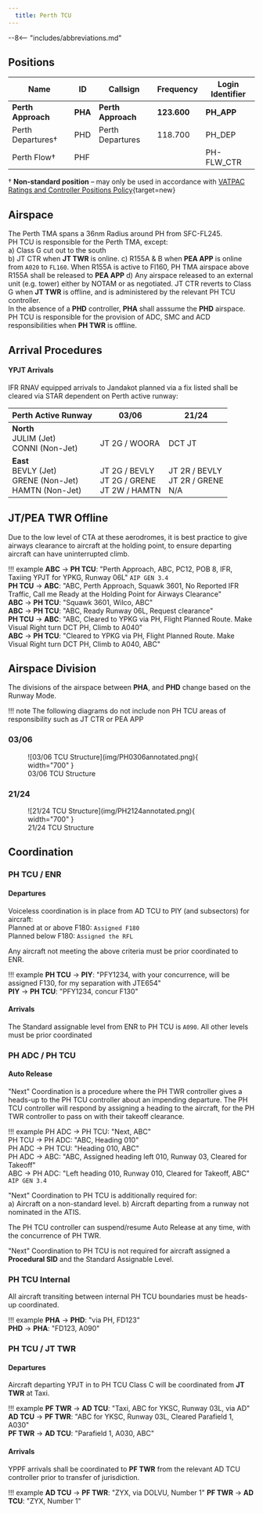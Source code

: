```yaml
---
  title: Perth TCU
---
```


--8<-- "includes/abbreviations.md"

## Positions

| Name | ID | Callsign | Frequency | Login Identifier |
| -----| -- | -------- | --------- | ---------------- |
| **Perth Approach** |**PHA**| **Perth Approach**  | **123.600** | **PH_APP**| 
| Perth Departures†  |PHD| Perth Departures  | 118.700 | PH_DEP |
| Perth Flow† | PHF |   |    | PH-FLW_CTR  |

† **Non-standard position** – may only be used in accordance with [VATPAC Ratings and Controller Positions Policy](https://cdn.vatpac.org/documents/policy/Controller+Positions+and+Ratings+Policy+v5.2.pdf){target=new}

## Airspace
The Perth TMA spans a 36nm Radius around PH from SFC-FL245.   
PH TCU is responsible for the Perth TMA, except:    
a) Class G cut out to the south  
b) JT CTR when **JT TWR** is online.
c) R155A & B when **PEA APP** is online from `A020` to `FL160`. When R155A is active to Fl160, PH TMA airspace above R155A shall be released to **PEA APP**
d) Any airspace released to an external unit (e.g. tower) either by NOTAM or as negotiated.
JT CTR reverts to Class G when **JT TWR** is offline, and is administered by the relevant PH TCU controller.     
In the absence of a **PHD** controller, **PHA** shall asssume the **PHD** airspace.  
PH TCU is responsible for the provision of ADC, SMC and ACD responsibilities when **PH TWR** is offline.

## Arrival Procedures
#### YPJT Arrivals
IFR RNAV equipped arrivals to Jandakot planned via a fix listed shall be cleared via STAR dependent on Perth active runway:

| Perth Active Runway | 03/06 | 21/24 |
| ------------------- | ----- | ----- |
| **North**<br>JULIM (Jet)<br>CONNI (Non-Jet) | <br>JT 2G / WOORA | <br>DCT JT |
| **East**<br>BEVLY (Jet)<br>GRENE (Non-Jet)<br>HAMTN (Non-Jet) | <br>JT 2G / BEVLY<br>JT 2G / GRENE<br>JT 2W / HAMTN | <br>JT 2R / BEVLY<br>JT 2R / GRENE<br>N/A 


## JT/PEA TWR Offline
Due to the low level of CTA at these aerodromes, it is best practice to give airways clearance to aircraft at the holding point, to ensure departing aircraft can have uninterrupted climb.

!!! example
    **ABC** -> **PH TCU**: "Perth Approach, ABC, PC12, POB 8, IFR, Taxiing YPJT for YPKG, Runway 06L" `AIP GEN 3.4`  
    **PH TCU** -> **ABC**: "ABC, Perth Approach, Squawk 3601, No Reported IFR Traffic, Call me Ready at the Holding Point for Airways Clearance"  
    **ABC** -> **PH TCU**: "Squawk 3601, Wilco, ABC"  
    **ABC** -> **PH TCU**: "ABC, Ready Runway 06L, Request clearance"  
    **PH TCU** -> **ABC**: "ABC, Cleared to YPKG via PH, Flight Planned Route. Make Visual Right turn DCT PH, Climb to A040"  
    **ABC** -> **PH TCU**: "Cleared to YPKG via PH, Flight Planned Route. Make Visual Right turn DCT PH, Climb to A040, ABC" 
## Airspace Division

The divisions of the airspace between **PHA**, and **PHD** change based on the Runway Mode.

!!! note
    The following diagrams do not include non PH TCU areas of responsibility such as JT CTR or PEA APP

### 03/06
<figure markdown>
![03/06 TCU Structure](img/PH0306annotated.png){ width="700" }
  <figcaption>03/06 TCU Structure</figcaption>
</figure>

### 21/24
<figure markdown>
![21/24 TCU Structure](img/PH2124annotated.png){ width="700" }
  <figcaption>21/24 TCU Structure</figcaption>
</figure>

## Coordination

### PH TCU / ENR
#### Departures
Voiceless coordination is in place from AD TCU to PIY (and subsectors) for aircraft:  
Planned at or above F180: `Assigned F180`  
Planned below F180: `Assigned the RFL`  

Any aircraft not meeting the above criteria must be prior coordinated to ENR.

!!! example
    **PH TCU** -> **PIY**: "PFY1234, with your concurrence, will be assigned F130, for my separation with JTE654"  
    **PIY** -> **PH TCU**: "PFY1234, concur F130"  

#### Arrivals
The Standard assignable level from ENR to PH TCU is `A090`. All other levels must be prior coordinated

### PH ADC / PH TCU
#### Auto Release

"Next" Coordination is a procedure where the PH TWR controller gives a heads-up to the PH TCU controller about an impending departure. The PH TCU controller will respond by assigning a heading to the aircraft, for the PH TWR controller to pass on with their takeoff clearance.

!!! example
    PH ADC -> PH TCU: "Next, ABC"  
    PH TCU -> PH ADC: "ABC, Heading 010"  
    PH ADC -> PH TCU: "Heading 010, ABC"  
    PH ADC -> ABC: "ABC, Assigned heading left 010, Runway 03, Cleared for Takeoff"  
    ABC -> PH ADC: "Left heading 010, Runway 010, Cleared for Takeoff, ABC"  
    `AIP GEN 3.4`

"Next" Coordination to PH TCU is additionally required for:  
    a) Aircraft on a non-standard level. 
    b) Aircraft departing from a runway not nominated in the ATIS. 

The PH TCU controller can suspend/resume Auto Release at any time, with the concurrence of PH TWR.

"Next" Coordination to PH TCU is not required for aircraft assigned a **Procedural SID** and the Standard Assignable Level.

### PH TCU Internal

All aircraft transiting between internal PH TCU boundaries must be heads-up coordinated.

!!! example
    **PHA** -> **PHD**: "via PH, FD123"  
    **PHD** -> **PHA**: "FD123, A090"   

### PH TCU / JT TWR
#### Departures

Aircraft departing YPJT in to PH TCU Class C will be coordinated from **JT TWR** at Taxi.

!!! example
    **PF TWR** -> **AD TCU**: "Taxi, ABC for YKSC, Runway 03L, via AD"  
    **AD TCU** -> **PF TWR**: "ABC for YKSC, Runway 03L, Cleared Parafield 1, A030"  
    **PF TWR** -> **AD TCU**: "Parafield 1, A030, ABC"  

#### Arrivals
YPPF arrivals shall be coordinated to **PF TWR** from the relevant AD TCU controller prior to transfer of jurisdiction.

!!! example
    **AD TCU** -> **PF TWR**: "ZYX, via DOLVU, Number 1" 
    **PF TWR** -> **AD TCU**: "ZYX, Number 1"  
